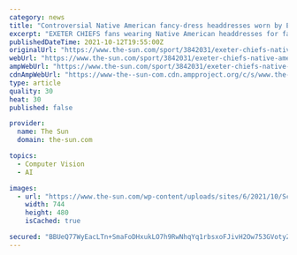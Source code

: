 ```yaml
---
category: news
title: "Controversial Native American fancy-dress headdresses worn by Exeter Chiefs fans face being BANNED"
excerpt: "EXETER CHIEFS fans wearing Native American headdresses for fancy-dress could be BANNED from Premiership matches. Wasps, whose supporters group asked the club to consider out-lawing the caricature"
publishedDateTime: 2021-10-12T19:55:00Z
originalUrl: "https://www.the-sun.com/sport/3842031/exeter-chiefs-native-american-headdresses-ban/"
webUrl: "https://www.the-sun.com/sport/3842031/exeter-chiefs-native-american-headdresses-ban/"
ampWebUrl: "https://www.the-sun.com/sport/3842031/exeter-chiefs-native-american-headdresses-ban/amp/"
cdnAmpWebUrl: "https://www-the--sun-com.cdn.ampproject.org/c/s/www.the-sun.com/sport/3842031/exeter-chiefs-native-american-headdresses-ban/amp/"
type: article
quality: 30
heat: 30
published: false

provider:
  name: The Sun
  domain: the-sun.com

topics:
  - Computer Vision
  - AI

images:
  - url: "https://www.the-sun.com/wp-content/uploads/sites/6/2021/10/Screen-Shot-2021-10-12-at-16.54.11.png?strip=all&quality=100&w=744&h=480&crop=1"
    width: 744
    height: 480
    isCached: true

secured: "BBUeQ77WyEacLTn+SmaFoDHxukLO7h9RwNhqYq1rbsxoFJivH2Ow753GVotyZ1ABMEdmwM9ncdrDe2Y+gQr3/rmTVsSxA2n509RWbBxV1qjUoQsILruF7lt2TrWQ70e+ZNdYw1jR7/N+86sMmJe6fCTe+2l4qYEXC4/2C6Eyd/lgw0bJE4jr0TJX6yr4YHVhhd2YZkxGXp7Ln5Gw5Gya94Wapco9zE0mOw6fXTMpZAlWGK6Fs7h5QjRmV85A+bm4Vb+JOKRq6z4gRtqAqjk/Z9zr6Fl/y6kvjJJrH2zhc4GrH0pC5Qo7ITeZ5SIyBUbGXXVJkk+hxdBjxEioAjqz4wougHjIW0tCMA7yjTJwpn4=;b+DgDVPJ1Tv9oFbsPtw/Iw=="
---
```


